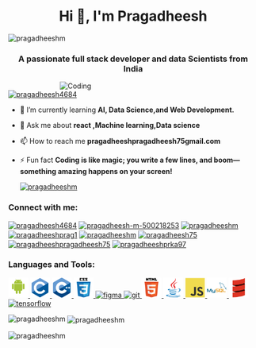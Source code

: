 <h1 align="center">Hi 👋, I'm Pragadheesh</h1>

<p align="left"> <img src="https://1.bp.blogspot.com/-7A4WynwLsMw/XbBpCXG8fHI/AAAAAAAAMt4/uOa1bpLskYgrwGbllhSu2SDj_Mig8SXJQCLcBGAsYHQ/s1600/2000_600px.gif" alt="pragadheeshm" /> </p>
<h3 align="center"><b></b>A passionate full stack developer and data Scientists from India</b></h3>
<img align="right" alt="Coding" width="400" src="https://edems.in/wp-content/uploads/2024/04/output-onlinegiftools.gif")>


<p align="left"> <a href="https://twitter.com/pragadheesh4684" target="blank"><img src="https://img.shields.io/twitter/follow/pragadheesh4684?logo=twitter&style=for-the-badge" alt="pragadheesh4684" /></a> </p>

- 🌱 I’m currently learning **AI, Data Science,and Web Development.**

- 💬 Ask me about **react ,Machine learning,Data science**

- 📫 How to reach me **pragadheeshpragadheesh75gmail.com**

- ⚡ Fun fact **Coding is like magic; you write a few lines, and boom—something amazing happens on your screen!**

  <p align="left"> <a href="https://github.com/ryo-ma/github-profile-trophy"><img src="https://github-profile-trophy.vercel.app/?username=pragadheeshm" alt="pragadheeshm" /></a> </p>

<h3 align="left">Connect with me:</h3>
<p align="left">
<a href="https://twitter.com/pragadheesh4684" target="blank"><img align="center" src="https://raw.githubusercontent.com/rahuldkjain/github-profile-readme-generator/master/src/images/icons/Social/twitter.svg" alt="pragadheesh4684" height="30" width="40" /></a>
<a href="https://linkedin.com/in/pragadheesh-m-500218253" target="blank"><img align="center" src="https://raw.githubusercontent.com/rahuldkjain/github-profile-readme-generator/master/src/images/icons/Social/linked-in-alt.svg" alt="pragadheesh-m-500218253" height="30" width="40" /></a>
<a href="https://www.codechef.com/users/pragadheeshm" target="blank"><img align="center" src="https://cdn.jsdelivr.net/npm/simple-icons@3.1.0/icons/codechef.svg" alt="pragadheeshm" height="30" width="40" /></a>
<a href="https://www.hackerrank.com/pragadheeshprag1" target="blank"><img align="center" src="https://raw.githubusercontent.com/rahuldkjain/github-profile-readme-generator/master/src/images/icons/Social/hackerrank.svg" alt="pragadheeshprag1" height="30" width="40" /></a>
<a href="https://codeforces.com/profile/pragadheeshm" target="blank"><img align="center" src="https://raw.githubusercontent.com/rahuldkjain/github-profile-readme-generator/master/src/images/icons/Social/codeforces.svg" alt="pragadheeshm" height="30" width="40" /></a>
<a href="https://www.leetcode.com/pragadheesh75" target="blank"><img align="center" src="https://raw.githubusercontent.com/rahuldkjain/github-profile-readme-generator/master/src/images/icons/Social/leet-code.svg" alt="pragadheesh75" height="30" width="40" /></a>
<a href="https://www.hackerearth.com/pragadheeshpragadheesh75" target="blank"><img align="center" src="https://raw.githubusercontent.com/rahuldkjain/github-profile-readme-generator/master/src/images/icons/Social/hackerearth.svg" alt="pragadheeshpragadheesh75" height="30" width="40" /></a>
<a href="https://auth.geeksforgeeks.org/user/pragadheeshprka97" target="blank"><img align="center" src="https://raw.githubusercontent.com/rahuldkjain/github-profile-readme-generator/master/src/images/icons/Social/geeks-for-geeks.svg" alt="pragadheeshprka97" height="30" width="40" /></a>
</p>

<h3 align="left">Languages and Tools:</h3>
<p align="left"> <a href="https://developer.android.com" target="_blank" rel="noreferrer"> <img src="https://raw.githubusercontent.com/devicons/devicon/master/icons/android/android-original-wordmark.svg" alt="android" width="40" height="40"/> </a> <a href="https://www.cprogramming.com/" target="_blank" rel="noreferrer"> <img src="https://raw.githubusercontent.com/devicons/devicon/master/icons/c/c-original.svg" alt="c" width="40" height="40"/> </a> <a href="https://www.w3schools.com/cpp/" target="_blank" rel="noreferrer"> <img src="https://raw.githubusercontent.com/devicons/devicon/master/icons/cplusplus/cplusplus-original.svg" alt="cplusplus" width="40" height="40"/> </a> <a href="https://www.w3schools.com/css/" target="_blank" rel="noreferrer"> <img src="https://raw.githubusercontent.com/devicons/devicon/master/icons/css3/css3-original-wordmark.svg" alt="css3" width="40" height="40"/> </a> <a href="https://www.figma.com/" target="_blank" rel="noreferrer"> <img src="https://www.vectorlogo.zone/logos/figma/figma-icon.svg" alt="figma" width="40" height="40"/> </a> <a href="https://git-scm.com/" target="_blank" rel="noreferrer"> <img src="https://www.vectorlogo.zone/logos/git-scm/git-scm-icon.svg" alt="git" width="40" height="40"/> </a> <a href="https://www.w3.org/html/" target="_blank" rel="noreferrer"> <img src="https://raw.githubusercontent.com/devicons/devicon/master/icons/html5/html5-original-wordmark.svg" alt="html5" width="40" height="40"/> </a> <a href="https://www.java.com" target="_blank" rel="noreferrer"> <img src="https://raw.githubusercontent.com/devicons/devicon/master/icons/java/java-original.svg" alt="java" width="40" height="40"/> </a> <a href="https://developer.mozilla.org/en-US/docs/Web/JavaScript" target="_blank" rel="noreferrer"> <img src="https://raw.githubusercontent.com/devicons/devicon/master/icons/javascript/javascript-original.svg" alt="javascript" width="40" height="40"/> </a> <a href="https://www.mysql.com/" target="_blank" rel="noreferrer"> <img src="https://raw.githubusercontent.com/devicons/devicon/master/icons/mysql/mysql-original-wordmark.svg" alt="mysql" width="40" height="40"/> </a> <a href="https://www.scala-lang.org" target="_blank" rel="noreferrer"> <img src="https://raw.githubusercontent.com/devicons/devicon/master/icons/scala/scala-original.svg" alt="scala" width="40" height="40"/> </a> <a href="https://www.tensorflow.org" target="_blank" rel="noreferrer"> <img src="https://www.vectorlogo.zone/logos/tensorflow/tensorflow-icon.svg" alt="tensorflow" width="40" height="40"/> </a> </p>

<p><img align="left" src="https://github-readme-stats.vercel.app/api/top-langs?username=pragadheeshm&show_icons=true&locale=en&layout=compact" alt="pragadheeshm" /></p>

<p>&nbsp;<img align="center" src="https://github-readme-stats.vercel.app/api?username=pragadheeshm&show_icons=true&locale=en" alt="pragadheeshm" /></p>

<p><img align="center" src="https://github-readme-streak-stats.herokuapp.com/?user=pragadheeshm&" alt="pragadheeshm" /></p>
